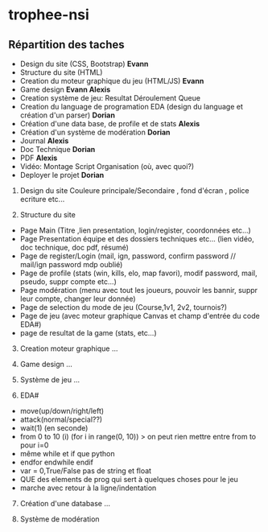 # trophee-nsi
## Répartition des taches
- Design du site (CSS, Bootstrap) **Evann**
- Structure du site (HTML)
- Creation du moteur graphique du jeu (HTML/JS) **Evann**
- Game design **Evann Alexis**
- Creation système de jeu:
    Resultat
    Déroulement
    Queue
- Creation du language de programation EDA (design du language et création d'un parser) **Dorian**
- Création d'une data base, de profile et de stats **Alexis**
- Création d'un système de modération **Dorian**
- Journal **Alexis**
- Doc Technique **Dorian**
- PDF **Alexis**
- Vidéo:
    Montage
    Script
    Organisation (où, avec quoi?)
- Deployer le projet **Dorian**

1) Design du site
Couleure principale/Secondaire , fond d'écran , police  ecriture etc...

2) Structure du site
- Page Main (Titre ,lien presentation, login/register, coordonnées etc...)
- Page Presentation équipe et des dossiers techniques etc... (lien vidéo, doc technique, doc pdf, résumé)
- Page de register/Login (mail, ign, password, confirm password // mail/ign password mdp oublié)
- Page de profile (stats (win, kills, elo, map favori), modif password, mail, pseudo, suppr compte etc...)
- Page modération (menu avec tout les joueurs, pouvoir les bannir, suppr leur compte, changer leur donnée)
- Page de selection du mode de jeu (Course,1v1, 2v2, tournois?)
- Page de jeu (avec moteur graphique Canvas et champ d'entrée du code EDA#)
- page de resultat de la game (stats, etc...)

3) Creation moteur graphique
...

4) Game design
...

5) Système de jeu
...

6) EDA#
- move(up/down/right/left)
- attack(normal/special??)
- wait(1) (en seconde)
- from 0 to 10 (i) (for i in range(0, 10)) > on peut rien mettre entre from to pour i=0
- même while et if que python
- endfor endwhile endif
- var = 0,True/False pas de string et float
- QUE des elements de prog qui sert à quelques choses pour le jeu
- marche avec retour à la ligne/indentation

7) Création d'une database
...

8) Système de modération